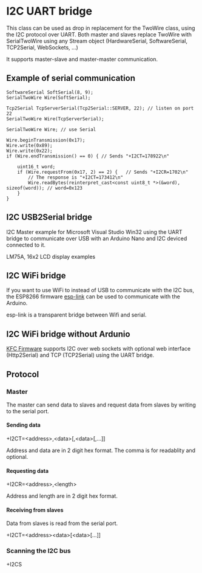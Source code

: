 # I2C UART bridge

This class can be used as drop in replacement for the TwoWire class, using the I2C protocol over UART. Both master and slaves replace TwoWire with SerialTwoWire using any Stream object (HardwareSerial, SoftwareSerial, TCP2Serial, WebSockets, ...)

It supports master-slave and master-master communication.

## Example of serial communication

    SoftwareSerial SoftSerial(8, 9);
    SerialTwoWire Wire(SoftSerial);

    Tcp2Serial TcpServerSerial(Tcp2Serial::SERVER, 22); // listen on port 22
    SerialTwoWire Wire(TcpServerSerial);

    SerialTwoWire Wire; // use Serial

    Wire.beginTransmission(0x17);
    Wire.write(0x89);
    Wire.write(0x22);
    if (Wire.endTransmission() == 0) { // Sends "+I2CT=178922\n"

        uint16_t word;
        if (Wire.requestFrom(0x17, 2) == 2) {   // Sends "+I2CR=1702\n"
            // The response is "+I2CT=173412\n"
            Wire.readBytes(reinterpret_cast<const uint8_t *>(&word), sizeof(word)); // word=0x123
        }
    }

## I2C USB2Serial bridge

I2C Master example for Microsoft Visual Studio Win32 using the UART bridge to communicate over USB with an Arduino Nano and I2C deviced connected to it.

LM75A, 16x2 LCD display examples

## I2C WiFi bridge

If you want to use WiFi to instead of USB to communicate with the I2C bus, the ESP8266 firmware [esp-link](https://github.com/jeelabs/esp-link) can be used to communicate with the Arduino.

esp-link is a transparent bridge between Wifi and serial.

## I2C WiFi bridge without Ardunio

[KFC Firmware](https://github.com/sascha432/esp8266-kfc-fw) supports I2C over web sockets with optional web interface (Http2Serial) and TCP (TCP2Serial) using the UART bridge.

## Protocol

### Master

The master can send data to slaves and request data from slaves by writing to the serial port.

#### Sending data

+I2CT=\<address\>,\<data\>[,\<data\>[,...]]

Address and data are in 2 digit hex format. The comma is for readablity and optional.

#### Requesting data

+I2CR=\<address\>,\<length\>

Address and length are in 2 digit hex format.

#### Receiving from slaves

Data from slaves is read from the serial port.

+I2CT=\<address\>\<data\>[\<data\>[...]]

### Scanning the I2C bus

+I2CS
